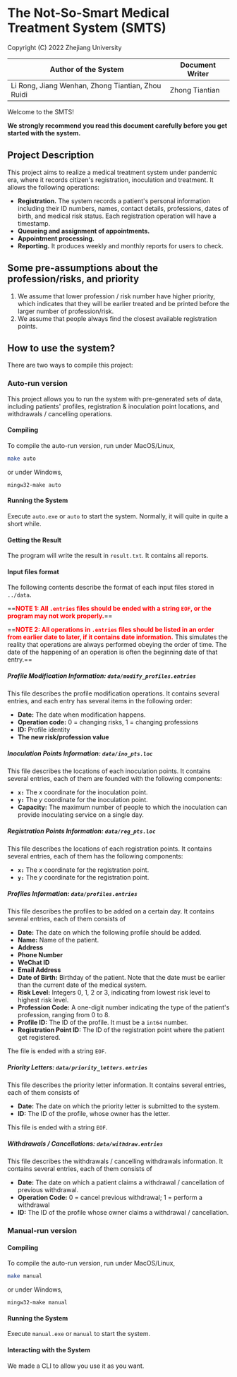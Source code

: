 # The Not-So-Smart Medical Treatment System (SMTS)

Copyright (C) 2022 Zhejiang University

| Author of the System                              | Document Writer |
| ------------------------------------------------- | --------------- |
| Li Rong, Jiang Wenhan, Zhong Tiantian, Zhou Ruidi | Zhong Tiantian  |

Welcome to the SMTS!

**We strongly recommend you read this document carefully before you get started with the system.**

## Project Description

This project aims to realize a medical treatment system under pandemic era, where it records citizen's registration, inoculation and treatment. It allows the following operations:

- **Registration.** The system records a patient's personal information including their ID numbers, names, contact details, professions, dates of birth, and medical risk status. Each registration operation will have a timestamp.
- **Queueing and assignment of appointments.** 
- **Appointment processing.**
- **Reporting.** It produces weekly and monthly reports for users to check.

## Some pre-assumptions about the profession/risks, and priority

1. We assume that lower profession / risk number have higher priority, which indicates that they will be earlier treated and be printed before the larger number of profession/risk.
2. We assume that people always find the closest available registration points.

## How to use the system?

There are two ways to compile this project:

### Auto-run version

This project allows you to run the system with pre-generated sets of data, including patients' profiles, registration & inoculation point locations, and withdrawals / cancelling operations.

#### Compiling

To compile the auto-run version, run under MacOS/Linux,

````bash
make auto
````

or under Windows,

```shell
mingw32-make auto
```

#### Running the System

Execute `auto.exe` or `auto` to start the system. Normally, it will quite in quite a short while.

#### Getting the Result

The program will write the result in `result.txt`. It contains all reports.

#### Input files format

The following contents describe the format of each input files stored in `../data`.

==**<font color="#ff0000">NOTE 1: All `.entries` files should be ended with a string `EOF`, or the program may not work properly.</font>**==

==**<font color="#ff0000">NOTE 2: All operations in `.entries` files should be listed in an order from earlier date to later, if it contains date information.</font>** This simulates the reality that operations are always performed obeying the order of time. The date of the happening of an operation is often the beginning date of that entry.==

##### Profile Modification Information: `data/modify_profiles.entries`

This file describes the profile modification operations. It contains several entries, and each entry has several items in the following order:

- **Date:** The date when modification happens.
- **Operation code:** 0 = changing risks, 1 = changing professions
- **ID:** Profile identity
- **The new risk/profession value**

##### Inoculation Points Information: `data/ino_pts.loc`

This file describes the locations of each inoculation points. It contains several entries, each of them are founded with the following components:

- **`x:`** The $x$ coordinate for the inoculation point.
- **`y:`** The $y$ coordinate for the inoculation point.
- **Capacity:** The maximum number of people to which the inoculation can provide inoculating service on a single day.

##### Registration Points Information: `data/reg_pts.loc`

This file describes the locations of each registration points. It contains several entries, each of them has the following components:

- **`x:`** The $x$ coordinate for the registration point.
- **`y:`** The $y$ coordinate for the registration point.

##### Profiles Information: `data/profiles.entries`

This file describes the profiles to be added on a certain day. It contains several entries, each of them consists of

- **Date:** The date on which the following profile should be added.
- **Name:** Name of the patient.
- **Address**
- **Phone Number**
- **WeChat ID**
- **Email Address**
- **Date of Birth:** Birthday of the patient. Note that the date must be earlier than the current date of the medical system.
- **Risk Level:** Integers 0, 1, 2 or 3, indicating from lowest risk level to highest risk level.
- **Profession Code:** A one-digit number indicating the type of the patient's profession, ranging from 0 to 8.
- **Profile ID:** The ID of the profile. It must be a `int64` number.
- **Registration Point ID:** The ID of the registration point where the patient get registered.

The file is ended with a string `EOF`.

##### Priority Letters: `data/priority_letters.entries`

This file describes the priority letter information. It contains several entries, each of them consists of

- **Date:** The date on which the priority letter is submitted to the system.
- **ID:** The ID of the profile, whose owner has the letter.

This file is ended with a string `EOF`.

##### Withdrawals / Cancellations: `data/withdraw.entries`

This file describes the withdrawals / cancelling withdrawals information. It contains several entries, each of them consists of

- **Date:** The date on which a patient claims a withdrawal / cancellation of previous withdrawal.
- **Operation Code:** 0 = cancel previous withdrawal; 1 = perform a withdrawal
- **ID:** The ID of the profile whose owner claims a withdrawal / cancellation.

### Manual-run version

#### Compiling

To compile the auto-run version, run under MacOS/Linux,

````bash
make manual
````

or under Windows,

```shell
mingw32-make manual
```

#### Running the System

Execute `manual.exe` or `manual` to start the system.

#### Interacting with the System

We made a CLI to allow you use it as you want.

